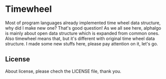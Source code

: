 # Timewheel

Most of program languages already implemented time wheel data structure, why did I make new one? That's good question! As we all see here, alphalgo is mainly about open data structure which is expanded from common ones. Also timewheel means that, but it's different with original time wheel data structure. I made some new stuffs here, please pay attention on it, let's go.


## License

About license, please chech the LICENSE file, thank you.
